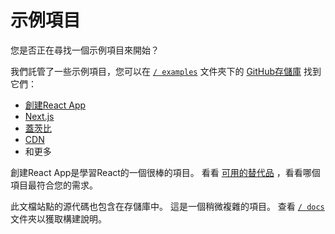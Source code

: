 # 示例項目

<p class="description">您是否正在尋找一個示例項目來開始？</p>

我們託管了一些示例項目，您可以在 [`/ examples`](https://github.com/mui-org/material-ui/tree/master/examples) 文件夾下的 [GitHub存儲庫](https://github.com/mui-org/material-ui) 找到它們：

- [創建React App](https://github.com/mui-org/material-ui/tree/master/examples/create-react-app)
- [Next.js](https://github.com/mui-org/material-ui/tree/master/examples/nextjs)
- [蓋茨比](https://github.com/mui-org/material-ui/tree/master/examples/gatsby)
- [CDN](https://github.com/mui-org/material-ui/tree/master/examples/cdn)
- 和更多

創建React App是學習React的一個很棒的項目。 看看 [可用的替代品](https://github.com/facebook/create-react-app/blob/master/README.md#popular-alternatives) ，看看哪個項目最符合您的需求。

此文檔站點的源代碼也包含在存儲庫中。 這是一個稍微複雜的項目。 查看 [`/ docs`](https://github.com/mui-org/material-ui/tree/master/docs) 文件夾以獲取構建說明。